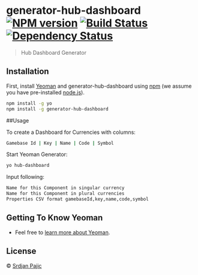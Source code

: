 # generator-hub-dashboard [![NPM version][npm-image]][npm-url] [![Build Status][travis-image]][travis-url] [![Dependency Status][daviddm-image]][daviddm-url]
> Hub Dashboard Generator

## Installation

First, install [Yeoman](http://yeoman.io) and generator-hub-dashboard using [npm](https://www.npmjs.com/) (we assume you have pre-installed [node.js](https://nodejs.org/)).

```bash
npm install -g yo
npm install -g generator-hub-dashboard
```


##Usage

To create a Dashboard for Currencies with columns:

```bash
Gamebase Id | Key | Name | Code | Symbol
```

Start Yeoman Generator:
```bash
yo hub-dashboard
```

Input following:

```bash
Name for this Component in singular currency
Name for this Component in plural currencies
Properties CSV format gamebaseId,key,name,code,symbol
```


## Getting To Know Yeoman

 * Feel free to [learn more about Yeoman](http://yeoman.io/).

## License

 © [Srdjan Pajic]()


[npm-image]: https://badge.fury.io/js/generator-hub-dashboard.svg
[npm-url]: https://npmjs.org/package/generator-hub-dashboard
[travis-image]: https://travis-ci.org/pajics/generator-hub-dashboard.svg?branch=master
[travis-url]: https://travis-ci.org/pajics/generator-hub-dashboard
[daviddm-image]: https://david-dm.org/pajics/generator-hub-dashboard.svg?theme=shields.io
[daviddm-url]: https://david-dm.org/pajics/generator-hub-dashboard

